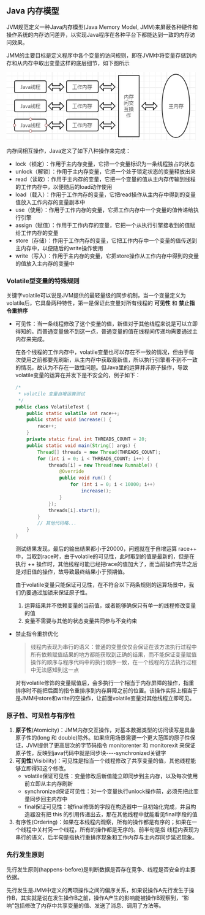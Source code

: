 ## Java 内存模型

JVM规范定义一种Java内存模型(Java Memory Model, JMM)来屏蔽各种硬件和操作系统的内存访问差异，以实现Java程序在各种平台下都能达到一致的内存访问效果。

JMM的主要目标是定义程序中各个变量的访问规则，即在JVM中将变量存储到内存和从内存中取出变量这样的底层细节，如下图所示

![JMM](../pic/JMM.PNG)

内存间相互操作，Java定义了如下八种操作来完成：

+ lock（锁定）：作用于主内存变量，它把一个变量标识为一条线程独占的状态
+ unlock（解锁）：作用于主内存变量，它把一个处于锁定状态的变量释放出来
+ read（读取）：作用于主内存的变量，它把一个变量的值从主内存传输到线程的工作内存中，以便随后的load动作使用
+ load（载入）：作用于工作内存的变量，它把read操作从主内存中得到的变量值放入工作内存的变量副本中
+ use（使用）：作用于工作内存的变量，它把工作内存中一个变量的值传递给执行引擎
+ assign（赋值）：作用于工作内存的变量，它把一个从执行引擎接收到的值赋给工作内存的变量
+ store（存储）：作用于工作内存的变量，它把工作内存中一个变量的值传送到主内存中，以便随后的write操作使用
+ write（写入）：作用于主内存的变量，它把store操作从工作内存中得到的变量的值放入主内存的变量中

### Volatile型变量的特殊规则

关键字volatile可以说是JVM提供的最轻量级的同步机制，当一个变量定义为volatile后，它具备两种特性，第一是保证此变量对所有线程的 **可见性** 和 **禁止指令重排序**

+ 可见性：当一条线程修改了这个变量的值，新值对于其他线程来说是可以立即得知的。而普通变量做不到这一点，普通变量的值在线程间传递均需要通过主内存来完成。

  在各个线程的工作内存中，volatile变量也可以存在不一致的情况，但由于每次使用之前都要先刷新，从主内存中获取最新值，所以执行引擎看不到不一致的情况，故认为不存在一致性问题。但Java里的运算并非原子操作，导致volatile变量的运算在并发下是不安全的，例子如下：

  ```java
  /*
   * volatile 变量自增运算测试
   */
  public class VolatileTest {
      public static volatile int race++;
      public static void increase() {
          race++;
      }
      private static final int THREADS_COUNT = 20;
      public static void main(String[] args) {
          Thread[] threads = new Thread(THREADS_COUNT);
          for (int i = 0; i < THREADS_COUNT; i++) {
              threads[i] = new Thread(new Runnable() {
                  @Override
                  public void run() {
                      for (int i = 0; i < 10000; i++)
                          increase();
                  }
              });
              threads[i].start();
          }
          // 其他代码略...
      }
  }
  ```

  测试结果发现，最后的输出结果都小于20000，问题就在于自增运算 race++ 中，当取到race时，由于volatile的可见性，此时取到的值是最新的，但是在执行 ++ 操作时，其他线程可能已经把race的值加大了，而当前操作完毕之后是对旧值的操作，故导致最终结果小于预期值。

  由于volatile变量只能保证可见性，在不符合以下两条规则的运算场景中，我们仍要通过加锁来保证原子性。

  1. 运算结果并不依赖变量的当前值，或者能够确保只有单一的线程修改变量的值
  2. 变量不需要与其他的状态变量共同参与不变约束

+ 禁止指令重排优化

  > 线程内表现为串行的语义：普通的变量仅仅会保证在该方法执行过程中所有依赖赋值结果的地方都能获取到正确的结果，而不能保证变量赋值操作的顺序与程序代码中的执行顺序一致，在一个线程的方法执行过程中无法感知到这一点

  对有volatile修饰的变量赋值后，会多执行一个相当于内存屏障的操作，指重排序时不能把后面的指令重排序到内存屏障之前的位置。该操作实际上相当于是JMM中store和write的空操作，让前面volatile变量对其他线程立即可见。

### 原子性、可见性与有序性

1. **原子性**(Atomicity)：JMM内存交互操作，对基本数据类型的访问读写是具备原子性的(long 和 double)除外。如果应用场景需要一个更大范围的原子性保证，JVM提供了更高层次的字节码指令 monitorenter 和 monitorexit 来保证原子性，反映到java代码中就是同步块----synchronized关键字
2. **可见性**(Visibility)：可见性是指当一个线程修改了共享变量的值，其他线程能够立即得知这个修改。
   + volatile保证可见性：变量修改后新值能立即同步到主内存，以及每次使用前立即从主内存刷新
   + synchronized保证可见性：对一个变量执行unlock操作前，必须先把此变量同步回主内存中
   + final保证可见性：被final修饰的字段在构造器中一旦初始化完成，并且构造器没有把 this 的引用传递出去，那在其他线程中就能看见final字段的值
3. 有序性(Ordering)：如果在本线程内观察，所有的操作都是有序的；如果在一个线程中关村另一个线程，所有的操作都是无序的。前半句是指 线程内表现为串行的语义，后半句是指执行重排序现象和工作内存与主内存同步延迟现象。

### 先行发生原则

先行发生原则(happens-before)是判断数据是否存在竞争、线程是否安全的主要依据。

先行发生是JMM中定义的两项操作之间的偏序关系，如果说操作A先行发生于操作B，其实就是说在发生操作B之前，操作A产生的影响能被操作B观察到，“影响”包括修改了内存中共享变量的值、发送了消息、调用了方法等。